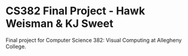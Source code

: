 # CS382 Final Project - Hawk Weisman & KJ Sweet
Final project for Computer Science 382: Visual Computing at Allegheny College.
